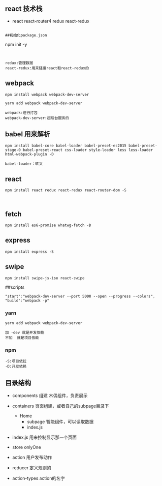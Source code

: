 ## react 技术栈
- react react-router4 redux react-redux
```

##初始化package.json
```
npm init -y
```


redux:管理数据
react-redux:用来链接react和react-redux的
```



## webpack

```
npm install webpack webpack-dev-server

yarn add webpack webpack-dev-server

webpack:进行打包
webpack-dev-server:起后台服务的
```

## babel 用来解析

```
npm install babel-core babel-loader babel-preset-es2015 babel-preset-stage-0 babel-preset-react css-loader style-loader less less-loader html-webpack-plugin -D

babel-loader：转义
```

## react
```
npm install react redux react-redux react-router-dom -S



```

## fetch
```
npm install es6-promise whatwg-fetch -D
```

## express
```
npm install express -S
```
## swipe
```
npm install swipe-js-iso react-swipe

```

##scripts
```
"start":"webpack-dev-server --port 5000 --open --progress --colors",
"build":"webpack -p"
```
### yarn
```
yarn add webpack webpack-dev-server

加 -dev 就是开发依赖
不加  就是项目依赖
```

### npm
```
-S:项目依拉
-D:开发依赖
```

## 目录结构
- components  组建 木偶组件，负责展示
- containers  页面组建，或者自己的subpage目录下
   - Home
     - subpage 智能组件，可以读取数据
     - index.js

- index.js 用来控制显示那一个页面


- store  onlyOne
- action 用户发布动作
- reducer 定义规则的
- action-types action的名字

